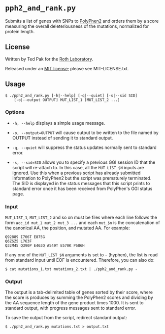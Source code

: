 # `pph2_and_rank.py`

Submits a list of genes with SNPs to [PolyPhen2][] and orders them by
a score measuring the overall deleteriousness of the mutations, 
normalized for protein length.

## License

Written by Ted Pak for the [Roth Laboratory][].

Released under an [MIT license][]; please see MIT-LICENSE.txt.

## Usage

    $ ./pph2_and_rank.py [-h|--help] [-q|--quiet] [-s|--sid SID]
        [-o|--output OUTPUT] MUT_LIST_1 [MUT_LIST_2 ...]
    
### Options

* `-h, --help` displays a simple usage message.

* `-o, --output=OUTPUT` will cause output to be written to the file named by
  OUTPUT instead of sending it to standard output.

* `-q, --quiet` will suppress the status updates normally sent to standard
  error.

* `-s, --sid=SID` allows you to specify a previous GGI session ID that the
  script will re-attach to.  In this case, all the `MUT_LIST_$N` inputs are
  ignored.  Use this when a previous script has already submitted information
  to PolyPhen2 but the script was prematurely terminated.  The SID is displayed
  in the status messages that this script prints to standard error once it has
  been received from PolyPhen's GGI status page.
  
### Input

`MUT_LIST_1`, `MUT_LIST_2` and so on must be files where each line follows
the form `acc_id mut_1 mut_2 mut_3 ...` and each `mut_$n` is the
concatenation of the canonical AA, the position, and mutated AA. For
example:

    Q92889 I706T E875G
    Q6ZSZ5 L763F
    Q32M45 Q390P E463Q A549T E570K P686H

If any one of the `MUT_LIST_$N` arguments is set to `-` (hyphen), the list
is read from standard input until EOF is encountered. Therefore, you can
also do:

    $ cat mutations_1.txt mutations_2.txt | ./pph2_and_rank.py -

### Output

The output is a tab-delimited table of genes sorted by their score,
where the score is produces by summing the PolyPhen2 scores and dividing
by the AA sequence length of the gene product times 1000. It is sent
to standard output, with progress messages sent to standard error.

To save the output from the script, redirect standard output:

    $ ./pph2_and_rank.py mutations.txt > output.txt

[Roth Laboratory]: http://llama.mshri.on.ca/
[PolyPhen2]: http://genetics.bwh.harvard.edu/pph2/
[MIT license]: http://en.wikipedia.org/wiki/MIT_license
